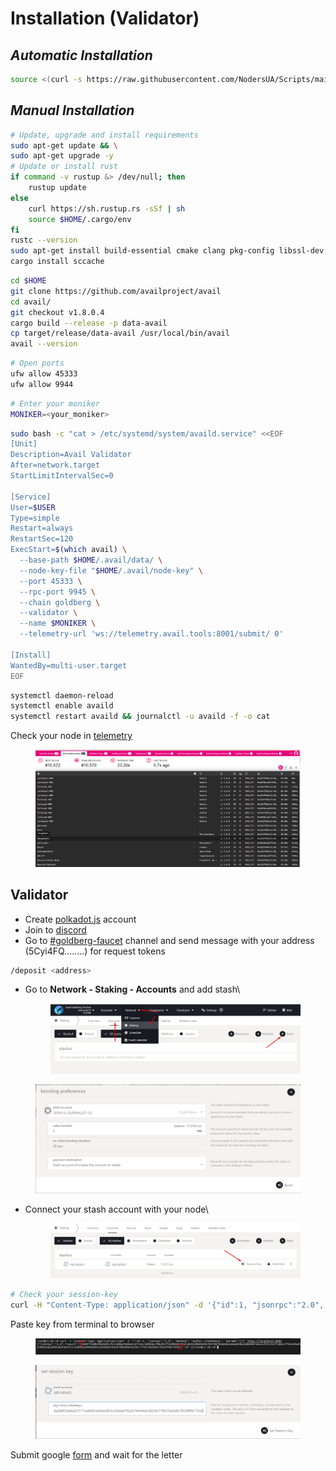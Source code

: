 # Installation (Validator)

## _**Automatic Installation**_

```bash
source <(curl -s https://raw.githubusercontent.com/NodersUA/Scripts/main/avail)
```

## _**Manual Installation**_

```bash
# Update, upgrade and install requirements
sudo apt-get update && \
sudo apt-get upgrade -y
# Update or install rust
if command -v rustup &> /dev/null; then
    rustup update
else
    curl https://sh.rustup.rs -sSf | sh
    source $HOME/.cargo/env
fi
rustc --version
sudo apt-get install build-essential cmake clang pkg-config libssl-dev protobuf-compiler git-lfs g++ -y && \
cargo install sccache
```

```bash
cd $HOME
git clone https://github.com/availproject/avail
cd avail/
git checkout v1.8.0.4
cargo build --release -p data-avail
cp target/release/data-avail /usr/local/bin/avail
avail --version
```

```bash
# Open ports
ufw allow 45333
ufw allow 9944
```

```bash
# Enter your moniker
MONIKER=<your_moniker>
```

```bash
sudo bash -c "cat > /etc/systemd/system/availd.service" <<EOF
[Unit]
Description=Avail Validator
After=network.target
StartLimitIntervalSec=0

[Service]
User=$USER
Type=simple
Restart=always
RestartSec=120
ExecStart=$(which avail) \
  --base-path $HOME/.avail/data/ \
  --node-key-file "$HOME/.avail/node-key" \
  --port 45333 \
  --rpc-port 9945 \
  --chain goldberg \
  --validator \
  --name $MONIKER \
  --telemetry-url 'ws://telemetry.avail.tools:8001/submit/ 0'

[Install]
WantedBy=multi-user.target
EOF
```

```bash
systemctl daemon-reload
systemctl enable availd
systemctl restart availd && journalctl -u availd -f -o cat
```

Check your node in [telemetry](https://telemetry.avail.tools/#list/0x6f09966420b2608d1947ccfb0f2a362450d1fc7fd902c29b67c906eaa965a7ae)

<figure><img src="../../.gitbook/assets/image (13).png" alt=""><figcaption></figcaption></figure>

## Validator

* Create [polkadot.js](https://goldberg.avail.tools/#/accounts) account
* Join to [discord](https://discord.gg/6Uy9jK8r)&#x20;
* Go to [#goldberg-faucet](https://discord.com/channels/1065831819154563132/1171414018028740698) channel and send message with your address (5Cyi4FQ........) for request tokens

```bash
/deposit <address>
```

*   Go to **Network - Staking - Accounts** and add stash\


    <figure><img src="../../.gitbook/assets/image (3) (1).png" alt=""><figcaption></figcaption></figure>

<figure><img src="../../.gitbook/assets/image (1) (1) (1) (1).png" alt=""><figcaption></figcaption></figure>

*   Connect your stash account with your node\


    <figure><img src="../../.gitbook/assets/image (2) (1) (1).png" alt=""><figcaption></figcaption></figure>

```bash
# Check your session-key
curl -H "Content-Type: application/json" -d '{"id":1, "jsonrpc":"2.0", "method": "author_rotateKeys", "params":[]}' http://localhost:9945
```

Paste key from terminal to browser

<figure><img src="../../.gitbook/assets/image (3) (1) (1).png" alt=""><figcaption></figcaption></figure>

<figure><img src="../../.gitbook/assets/image (4) (1).png" alt=""><figcaption></figcaption></figure>

Submit google [form](https://docs.google.com/forms/d/e/1FAIpQLScvgXjSUmwPpUxf1s-MR2C2o5V79TSoud1dLPKVgeLiLFuyGQ/viewform) and wait for the letter
